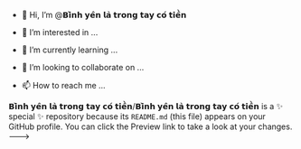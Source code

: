 - 👋 Hi, I’m @𝗕𝗶̀𝗻𝗵 𝘆𝗲̂𝗻 𝗹𝗮̀ 𝘁𝗿𝗼𝗻𝗴 𝘁𝗮𝘆 𝗰𝗼́ 𝘁𝗶𝗲̂̀𝗻 
 
- 👀 I’m interested in ...
- 🌱 I’m currently learning ...
- 💞️ I’m looking to collaborate on ...
- 📫 How to reach me ...

𝗕𝗶̀𝗻𝗵 𝘆𝗲̂𝗻 𝗹𝗮̀ 𝘁𝗿𝗼𝗻𝗴 𝘁𝗮𝘆 𝗰𝗼́ 𝘁𝗶𝗲̂̀𝗻/𝗕𝗶̀𝗻𝗵 𝘆𝗲̂𝗻 𝗹𝗮̀ 𝘁𝗿𝗼𝗻𝗴 𝘁𝗮𝘆 𝗰𝗼́ 𝘁𝗶𝗲̂̀𝗻 
 is a ✨ special ✨ repository because its `README.md` (this file) appears on your GitHub profile.
You can click the Preview link to take a look at your changes.
--->
